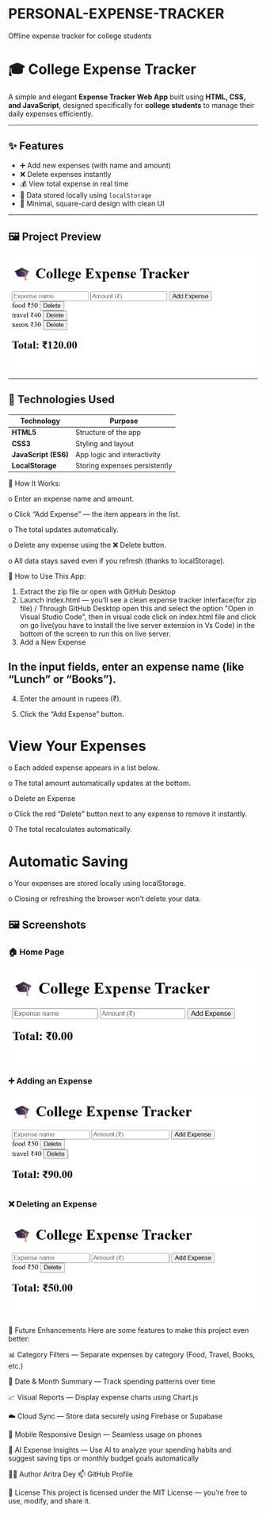# PERSONAL-EXPENSE-TRACKER
Offline expense tracker for college students

# 🎓 College Expense Tracker

A simple and elegant **Expense Tracker Web App** built using **HTML, CSS, and JavaScript**, designed specifically for **college students** to manage their daily expenses efficiently.

---

## ✨ Features

- ➕ Add new expenses (with name and amount)  
- ❌ Delete expenses instantly  
- 💰 View total expense in real time  
- 💾 Data stored locally using `localStorage`  
- 🧱 Minimal, square-card design with clean UI  
  

---

## 🖼️ Project Preview

![Expense Tracker Screenshot](demo.png)  


---

## 🧰 Technologies Used

| Technology | Purpose |
|-------------|----------|
| **HTML5** | Structure of the app |
| **CSS3** | Styling and layout |
| **JavaScript (ES6)** | App logic and interactivity |
| **LocalStorage** | Storing expenses persistently |



🧠 How It Works:

o Enter an expense name and amount.

o  Click “Add Expense” — the item appears in the list.

o  The total updates automatically.

o  Delete any expense using the ❌ Delete button.

o  All data stays saved even if you refresh (thanks to localStorage).


🧭 How to Use This App:

1.  Extract the zip file or open with GitHub Desktop
2. Launch index.html — you’ll see a clean expense tracker interface(for zip file) / Through GitHub Desktop open this and select the option "Open in Visual Studio Code", then in visual code click on index.html file and click on go live(you have to install the live server extension in Vs Code) in the bottom of the screen to run this on live server.
3. Add a New Expense

##  In the input fields, enter an expense name (like “Lunch” or “Books”).

4. Enter the amount in rupees (₹).

5. Click the “Add Expense” button.

# View Your Expenses

o Each added expense appears in a list below.

o The total amount automatically updates at the bottom.

o Delete an Expense

o Click the red “Delete” button next to any expense to remove it instantly.

0 The total recalculates automatically.

# Automatic Saving

o Your expenses are stored locally using localStorage.

o Closing or refreshing the browser won’t delete your data.

## 🖼️ Screenshots

### 🏠 Home Page
![Home Page](homepage.png.png)


### ➕ Adding an Expense
![Add Expense](add-expense.png.png)

### ❌ Deleting an Expense
![Delete Expense](delete-expense.png.png)



🧩 Future Enhancements
Here are some features to  make this project even better:

📊 Category Filters — Separate expenses by category (Food, Travel, Books, etc.)

📅 Date & Month Summary — Track spending patterns over time

📈 Visual Reports — Display expense charts using Chart.js

☁️ Cloud Sync — Store data securely using Firebase or Supabase

📱 Mobile Responsive Design — Seamless usage on phones

🤖 AI Expense Insights — Use AI to analyze your spending habits and suggest saving tips or monthly budget goals automatically


🧑‍💻 Author
Aritra Dey
📫 GitHub Profile

📜 License
This project is licensed under the MIT License — you’re free to use, modify, and share it.

